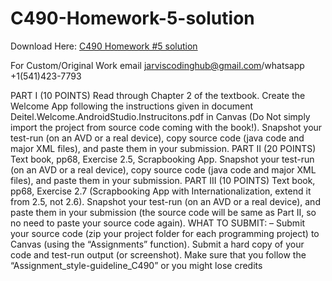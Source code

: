 # C490-Homework-5-solution

Download Here: [C490 Homework #5 solution](https://jarviscodinghub.com/assignment/c490-homework-5-solution/)

For Custom/Original Work email jarviscodinghub@gmail.com/whatsapp +1(541)423-7793

PART I (10 POINTS) Read through Chapter 2 of the textbook. Create the Welcome App following the instructions given in document Deitel.Welcome.AndroidStudio.Instrucitons.pdf in Canvas (Do Not simply import the project from source code coming with the book!). Snapshot your test-run (on an AVD or a real device), copy source code (java code and major XML files), and paste them in your submission. PART II (20 POINTS) Text book, pp68, Exercise 2.5, Scrapbooking App. Snapshot your test-run (on an AVD or a real device), copy source code (java code and major XML files), and paste them in your submission. PART III (10 POINTS) Text book, pp68, Exercise 2.7 (Scrapbooking App with Internationalization, extend it from 2.5, not 2.6). Snapshot your test-run (on an AVD or a real device), and paste them in your submission (the source code will be same as Part II, so no need to paste your source code again). WHAT TO SUBMIT: – Submit your source code (zip your project folder for each programming project) to Canvas (using the “Assignments” function). Submit a hard copy of your code and test-run output (or screenshot). Make sure that you follow the “Assignment_style-guideline_C490” or you might lose credits
